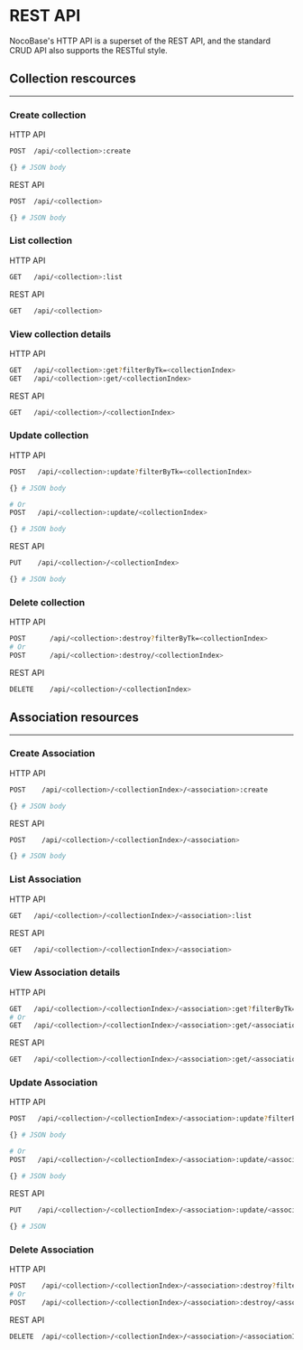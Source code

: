 # REST API

NocoBase's HTTP API is a superset of the REST API, and the standard CRUD API also supports the RESTful style.

## Collection rescources

---

### Create collection

HTTP API

```bash
POST  /api/<collection>:create

{} # JSON body
```

REST API

```bash
POST  /api/<collection>

{} # JSON body
```

### List collection

HTTP API

```bash
GET   /api/<collection>:list
```

REST API

```bash
GET   /api/<collection>
```

### View collection details

HTTP API

```bash
GET   /api/<collection>:get?filterByTk=<collectionIndex>
GET   /api/<collection>:get/<collectionIndex>
```

REST API

```bash
GET   /api/<collection>/<collectionIndex>
```

### Update collection

HTTP API

```bash
POST   /api/<collection>:update?filterByTk=<collectionIndex>

{} # JSON body

# Or
POST   /api/<collection>:update/<collectionIndex>

{} # JSON body
```

REST API

```bash
PUT    /api/<collection>/<collectionIndex>

{} # JSON body
```

### Delete collection

HTTP API

```bash
POST      /api/<collection>:destroy?filterByTk=<collectionIndex>
# Or
POST      /api/<collection>:destroy/<collectionIndex>
```

REST API

```bash
DELETE    /api/<collection>/<collectionIndex>
```

## Association resources

---

### Create Association

HTTP API

```bash
POST    /api/<collection>/<collectionIndex>/<association>:create

{} # JSON body
```

REST API

```bash
POST    /api/<collection>/<collectionIndex>/<association>

{} # JSON body
```

### List Association

HTTP API

```bash
GET   /api/<collection>/<collectionIndex>/<association>:list
```

REST API

```bash
GET   /api/<collection>/<collectionIndex>/<association>
```

### View Association details

HTTP API

```bash
GET   /api/<collection>/<collectionIndex>/<association>:get?filterByTk=<associationIndex>
# Or
GET   /api/<collection>/<collectionIndex>/<association>:get/<associationIndex>
```

REST API

```bash
GET   /api/<collection>/<collectionIndex>/<association>:get/<associationIndex>
```

### Update Association

HTTP API

```bash
POST   /api/<collection>/<collectionIndex>/<association>:update?filterByTk=<associationIndex>

{} # JSON body

# Or
POST   /api/<collection>/<collectionIndex>/<association>:update/<associationIndex>

{} # JSON body
```

REST API

```bash
PUT    /api/<collection>/<collectionIndex>/<association>:update/<associationIndex>

{} # JSON 
```

### Delete Association

HTTP API

```bash
POST    /api/<collection>/<collectionIndex>/<association>:destroy?filterByTk=<associationIndex>
# Or
POST    /api/<collection>/<collectionIndex>/<association>:destroy/<associationIndex>
```

REST API

```bash
DELETE  /api/<collection>/<collectionIndex>/<association>/<associationIndex>
```

